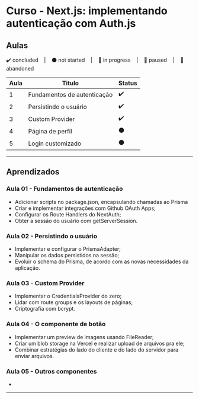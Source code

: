 # Curso - Next.js: implementando autenticação com Auth.js

## Aulas
<p>
  ✔️ concluded &nbsp;&nbsp;&nbsp;|&nbsp;&nbsp;&nbsp;
  ⚫ not started &nbsp;&nbsp;&nbsp;|&nbsp;&nbsp;&nbsp;
  🔵 in progress &nbsp;&nbsp;&nbsp;|&nbsp;&nbsp;&nbsp;
  🔶 paused &nbsp;&nbsp;&nbsp;|&nbsp;&nbsp;&nbsp;
  🔴 abandoned 
</p>

| Aula | Titulo | Status |
| --- | --- | --- |
| 1 | Fundamentos de autenticação | ✔️ |
| 2 | Persistindo o usuário | ✔️ |
| 3 | Custom Provider | ✔️ |
| 4 | Página de perfil | ⚫ |
| 5 | Login customizado | ⚫ |

---

## Aprendizados

### Aula 01 - Fundamentos de autenticação
<ul>
  <li>Adicionar scripts no package.json, encapsulando chamadas ao Prisma</li>
  <li>Criar e implementar integrações com Github OAuth Apps;</li>
  <li>Configurar os Route Handlers do NextAuth;</li>
  <li>Obter a sessão do usuário com getServerSession.</li>
</ul>

### Aula 02 - Persistindo o usuário
<ul>
  <li>Implementar e configurar o PrismaAdapter;</li>
  <li>Manipular os dados persistidos na sessão;</li>
  <li>Evoluir o schema do Prisma, de acordo com as novas necessidades da aplicação.</li>
</ul>

### Aula 03 - Custom Provider
<ul>
  <li>Implementar o CredentialsProvider do zero;</li>
  <li>Lidar com route groups e os layouts de páginas;</li>
  <li>Criptografia com bcrypt.</li>
</ul>

### Aula 04 - O componente de botão
<ul>
  <li>Implementar um preview de imagens usando FileReader;</li>
  <li>Criar um blob storage na Vercel e realizar upload de arquivos pra ele;</li>
  <li>Combinar estratégias do lado do cliente e do lado do servidor para enviar arquivos.</li>
</ul>

### Aula 05 - Outros componentes
<ul>
  <li></li>
</ul>

---

<!-- ## 🎯 Projeto desenvolvido
Este é o screenshot do projeto que foi desenvolvido durante o curso:

<p align="center">
  <img alt="Miniatura da imagem do projeto"src="../../.github/thumbs/preview.jpg">
</p> -->
